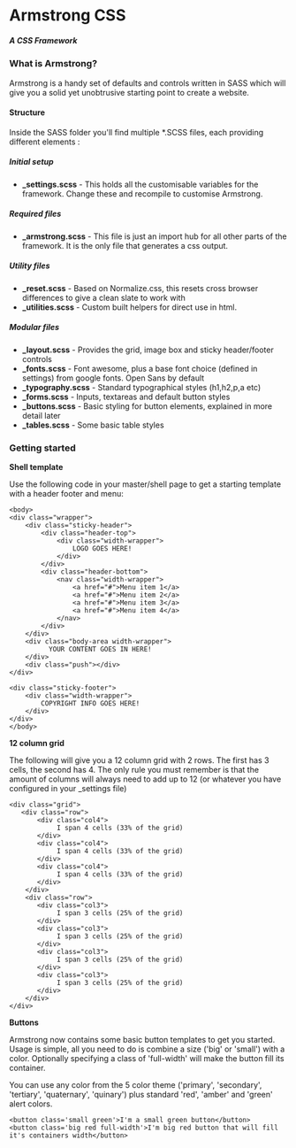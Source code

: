 # Armstrong CSS
##### A CSS Framework

### What is Armstrong?

Armstrong is a handy set of defaults and controls written in SASS which will give you a solid yet unobtrusive starting point to create a website.

#### Structure

Inside the SASS folder you'll find multiple *.SCSS files, each providing different elements :

##### Initial setup

* **_settings.scss** - This holds all the customisable variables for the framework. Change these and recompile to customise Armstrong.


##### Required files

* **_armstrong.scss** - This file is just an import hub for all other parts of the framework. It is the only file that generates a css output.

##### Utility files

* **_reset.scss** - Based on Normalize.css, this resets cross browser differences to give a clean slate to work with
* **_utilities.scss** - Custom built helpers for direct use in html.

##### Modular files

* **_layout.scss** - Provides the grid, image box and sticky header/footer controls
* **_fonts.scss** -  Font awesome, plus a base font choice (defined in settings) from google fonts. Open Sans by default
* **_typography.scss** - Standard typographical styles (h1,h2,p,a etc)
* **_forms.scss** - Inputs, textareas and default button styles
* **_buttons.scss** - Basic styling for button elements, explained in more detail later
* **_tables.scss** - Some basic table styles

### Getting started

**Shell template**

Use the following code in your master/shell page to get a starting template with a header footer and menu:

```
<body>
<div class="wrapper">
    <div class="sticky-header">
        <div class="header-top">
            <div class="width-wrapper">
                LOGO GOES HERE!
            </div>
        </div>
        <div class="header-bottom">
            <nav class="width-wrapper">
                <a href="#">Menu item 1</a>
                <a href="#">Menu item 2</a>
                <a href="#">Menu item 3</a>
                <a href="#">Menu item 4</a>
            </nav>
        </div>
    </div>
    <div class="body-area width-wrapper">
          YOUR CONTENT GOES IN HERE!
    </div>
    <div class="push"></div>
</div>

<div class="sticky-footer">
    <div class="width-wrapper">
        COPYRIGHT INFO GOES HERE!
    </div>
</div>
</body>
```


**12 column grid**

The following will give you a 12 column grid with 2 rows. The first has 3 cells, the second has 4. The only rule you must remember is that the amount of columns will always need to add up to 12 (or whatever you have configured in your _settings file)

```
<div class="grid">
   <div class="row">
       <div class="col4">
            I span 4 cells (33% of the grid)
       </div>
       <div class="col4">
            I span 4 cells (33% of the grid)
       </div>
       <div class="col4">
            I span 4 cells (33% of the grid)
       </div>
    </div>
    <div class="row">
       <div class="col3">
            I span 3 cells (25% of the grid)
       </div>
       <div class="col3">
            I span 3 cells (25% of the grid)
       </div>
       <div class="col3">
            I span 3 cells (25% of the grid)
       </div>
       <div class="col3">
            I span 3 cells (25% of the grid)
       </div>
    </div>
</div>
```

**Buttons**

Armstrong now contains some basic button templates to get you started. Usage is simple, all you need to do is combine a size ('big' or 'small') with a color. Optionally specifying a class of 'full-width' will make the button fill its container.

You can use any color from the 5 color theme ('primary', 'secondary', 'tertiary', 'quaternary', 'quinary') plus standard 'red', 'amber' and 'green' alert colors.

```
<button class='small green'>I'm a small green button</button>
<button class='big red full-width'>I'm big red button that will fill it's containers width</button>
```
